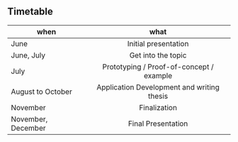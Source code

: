 ## Timetable
| when     |        what      |
|------|:------------------:|
| June | Initial presentation |
| June, July | Get into the topic |
| July | Prototyping / Proof-of-concept / example |
| August to October  | Application Development and writing thesis |
| November | Finalization |
| November, December | Final Presentation

